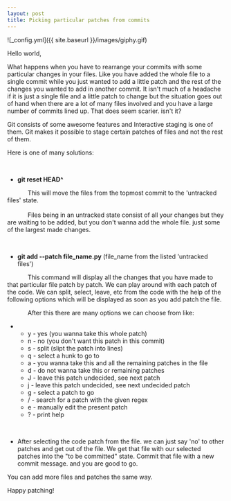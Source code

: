 ```yaml
---
layout: post
title: Picking particular patches from commits
---
```

![_config.yml]({{ site.baseurl }}/images/giphy.gif)

Hello world,

What happens when you have to rearrange your commits with some particular changes in your files. Like you have added the whole file to a single commit while you just wanted to add a little patch and the rest of the changes you wanted to add in another commit. It isn't much of a headache if it is just a single file and a little patch to change but the situation goes out of hand when there are a lot of many files involved and you have a large number of commits lined up. That does seem scarier. isn't it?

Git consists of some awesome features and Interactive staging is one of them. Git makes it possible to stage certain patches of files and not the rest of them.

Here is one of many solutions:

<br>

- **git reset HEAD^** <br>

&nbsp;&nbsp;&nbsp;&nbsp;&nbsp;&nbsp;&nbsp;&nbsp;&nbsp;&nbsp;&nbsp;&nbsp;This will move the files from the topmost commit to the 'untracked files' state.<br><br>
&nbsp;&nbsp;&nbsp;&nbsp;&nbsp;&nbsp;&nbsp;&nbsp;&nbsp;&nbsp;&nbsp;&nbsp;Files being in an untracked state consist of all your changes but they are waiting to be added, but you don't wanna add the whole file. just some of the largest made changes.

<br>

- **git add --patch file_name.py** (file_name from the listed 'untracked files') <br> 

&nbsp;&nbsp;&nbsp;&nbsp;&nbsp;&nbsp;&nbsp;&nbsp;&nbsp;&nbsp;&nbsp;&nbsp;This command will display all the changes that you have made to that particular file patch by patch. We can play around with each patch of the code. We can split, select, leave, etc from the code with the help of the following options which will be displayed as soon as you add patch the file.
		
&nbsp;&nbsp;&nbsp;&nbsp;&nbsp;&nbsp;&nbsp;&nbsp;&nbsp;&nbsp;&nbsp;&nbsp;After this there are many options we can choose from like:
	
   - 
     - y - yes (you wanna take this whole patch)
     - n - no (you don't want this patch in this commit)
     - s - split (slipt the patch into lines)
     - q - select a hunk to go to
     - a - you wanna take this and all the remaining patches in the file
     - d - do not wanna take this or remaining patches
     - J - leave this patch undecided, see next patch
     - j - leave this patch undecided, see next undecided patch
     - g - select a patch to go
     - / - search for a patch with the given regex
     - e - manually edit the present patch
     - ? - print help 

<br>

- After selecting the code patch from the file. we can just say 'no' to other patches and get out of the file. We get that file with our selected patches into the "to be committed" state. Commit that file with a new commit message. and you are good to go.

You can add more files and patches the same way.

Happy patching!

